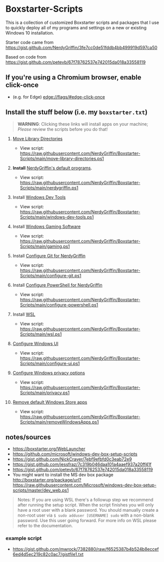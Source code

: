 # Boxstarter-Scripts

This is a collection of customized Boxstarter scripts and packages that I use to quickly deploy all of my programs and settings on a new or existing Windows 10 installation.

Starter code came from <https://gist.github.com/NerdyGriffin/3fe7cc0de51fddb4bb499919d597ca50>

Based on code from <https://gist.github.com/petevb/67f78762537e742015da018a33558119>

## If you're using a Chromium browser, enable click-once

- (e.g. for Edge) <edge://flags/#edge-click-once>

## Install the stuff below (i.e. my `boxstarter.txt`)

> **WARNING**: Clicking these links will install apps on your machine; _Please_ review the scripts before you do that!

1. [Move Library Directories](https://boxstarter.org/package/nr/url?https://raw.githubusercontent.com/NerdyGriffin/Boxstarter-Scripts/main/move-library-directories.ps1)

   - View script: <https://raw.githubusercontent.com/NerdyGriffin/Boxstarter-Scripts/main/move-library-directories.ps1>

2. **Install** [NerdyGriffin's default programs](https://boxstarter.org/package/nr/url?https://raw.githubusercontent.com/NerdyGriffin/Boxstarter-Scripts/main/nerdygriffin.ps1).

   - View script: <https://raw.githubusercontent.com/NerdyGriffin/Boxstarter-Scripts/main/nerdygriffin.ps1>

3. Install [Windows Dev Tools](https://boxstarter.org/package/nr/url?https://raw.githubusercontent.com/NerdyGriffin/Boxstarter-Scripts/main/windows-dev-tools.ps1)

   - View script: <https://raw.githubusercontent.com/NerdyGriffin/Boxstarter-Scripts/main/windows-dev-tools.ps1>

4. Install [Windows Gaming Software](https://boxstarter.org/package/nr/url?https://raw.githubusercontent.com/NerdyGriffin/Boxstarter-Scripts/main/gaming.ps1)

   - View script: <https://raw.githubusercontent.com/NerdyGriffin/Boxstarter-Scripts/main/gaming.ps1>

5. Install [Configure Git for NerdyGriffin](https://boxstarter.org/package/nr/url?https://raw.githubusercontent.com/NerdyGriffin/Boxstarter-Scripts/main/configure-git.ps1)

   - View script: <https://raw.githubusercontent.com/NerdyGriffin/Boxstarter-Scripts/main/configure-git.ps1>

6. Install [Configure PowerShell for NerdyGriffin](https://boxstarter.org/package/nr/url?https://raw.githubusercontent.com/NerdyGriffin/Boxstarter-Scripts/main/configure-powershell.ps1)

   - View script: <https://raw.githubusercontent.com/NerdyGriffin/Boxstarter-Scripts/main/configure-powershell.ps1>

7. Install [WSL](https://boxstarter.org/package/nr/url?https://raw.githubusercontent.com/NerdyGriffin/Boxstarter-Scripts/main/wsl.ps1)

   - View script: <https://raw.githubusercontent.com/NerdyGriffin/Boxstarter-Scripts/main/wsl.ps1>

8. [Configure Windows UI](https://boxstarter.org/package/nr/url?https://raw.githubusercontent.com/NerdyGriffin/Boxstarter-Scripts/main/configure-ui.ps1)

   - View script: <https://raw.githubusercontent.com/NerdyGriffin/Boxstarter-Scripts/main/configure-ui.ps1>

9. [Configure Windows privacy options](https://boxstarter.org/package/nr/url?https://raw.githubusercontent.com/NerdyGriffin/Boxstarter-Scripts/main/privacy.ps1)

   - View script: <https://raw.githubusercontent.com/NerdyGriffin/Boxstarter-Scripts/main/privacy.ps1>

10. [Remove default Windows Store apps](https://boxstarter.org/package/nr/url?https://raw.githubusercontent.com/NerdyGriffin/Boxstarter-Scripts/main/removeWindowsApps.ps1)

    - View script: <https://raw.githubusercontent.com/NerdyGriffin/Boxstarter-Scripts/main/removeWindowsApps.ps1>

## notes/sources

- <https://boxstarter.org/WebLauncher>
- <https://github.com/microsoft/windows-dev-box-setup-scripts>
- <https://gist.github.com/NickCraver/7ebf9efbfd0c3eab72e9>
- <https://gist.github.com/jessfraz/7c319b046daa101a4aaef937a20ff41f>
- <https://gist.github.com/petevb/67f78762537e742015da018a33558119>
- You might want to install the MS dev box package
  <http://boxstarter.org/package/url?https://raw.githubusercontent.com/Microsoft/windows-dev-box-setup-scripts/master/dev_web.ps1>

> Notes:
> If you are using WSL there's a followup step we recommend after running the setup script. When the script finishes you will only have a root user with a blank password. You should manually create a non-root user via `$ sudo adduser [USERNAME] sudo` with a non-blank password. Use this user going forward. For more info on WSL please refer to the documentation.

### example script

- <https://gist.github.com/mwrock/7382880/raw/f6525387b4b524b8eccef6ed4d5ec219c82c0ac7/gistfile1.txt>

